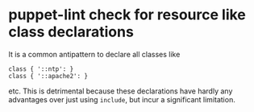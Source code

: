# puppet-lint check for resource like class declarations

It is a common antipattern to declare all classes like

    class { '::ntp': }
    class { '::apache2': }

etc. This is detrimental because these declarations have
hardly any advantages over just using `include`, but incur
a significant limitation.
